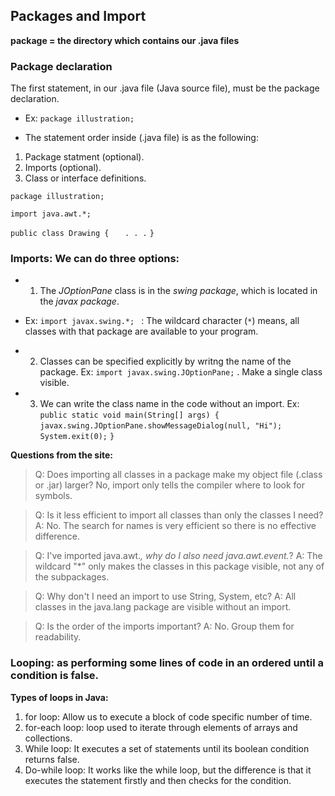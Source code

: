 ## Packages and Import

**package = the directory which contains our .java files**


### Package declaration
The first statement, in our .java file (Java source file), must be the package declaration.
- Ex: `package illustration;`

- The statement order inside (.java file) is as the following:
1. Package statment (optional).
2. Imports (optional).
3. Class or interface definitions.

`package illustration;`

`import java.awt.*;`

`public class Drawing {`
 `   . . .`
`}`

### Imports: We can do three options:
- 1. The *JOptionPane* class is in the *swing package*, which is located in the *javax package*.
- Ex: `import javax.swing.*; ` : The wildcard character (`*`) means, all classes with that package are available to your program.

- 2. Classes can be specified explicitly by writng the name of the package.
Ex: `import javax.swing.JOptionPane;` . Make a single class visible.

- 3. We can write the class name in the code without an import.
Ex: `    public static void main(String[] args) {`
       ` javax.swing.JOptionPane.showMessageDialog(null, "Hi");`
     `   System.exit(0);`
    `}`

**Questions from the site:**
> Q: Does importing all classes in a package make my object file (.class or .jar) larger?
> No, import only tells the compiler where to look for symbols.

> Q: Is it less efficient to import all classes than only the classes I need?
> A: No. The search for names is very efficient so there is no effective difference.

> Q: I've imported java.awt.*, why do I also need java.awt.event.*?
> A: The wildcard "*" only makes the classes in this package visible, not any of the subpackages.

> Q: Why don't I need an import to use String, System, etc?
> A: All classes in the java.lang package are visible without an import.

> Q: Is the order of the imports important?
> A: No. Group them for readability.

### Looping: as performing some lines of code in an ordered until a condition is false.

**Types of loops in Java:**
1. for loop: Allow us to execute a block of code specific number of time.
2. for-each loop: loop used to iterate through elements of arrays and collections.
3. While loop: It executes a set of statements until its boolean condition returns false.
4. Do-while loop: It works like the while loop, but the difference is that it executes the statement firstly and then checks for the condition.

